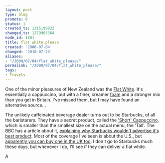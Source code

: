 ```yaml
---
layout: post
type: blog
promote: 0
status: 1
created_ts: 1215199022
changed_ts: 1279903364
node_id: 1801
title: flat white please
created: '2008-07-04'
changed: '2010-07-23'
aliases:
- "/2008/07/04/flat_white_please/"
permalink: "/2008/07/04/flat_white_please/"
tags:
- Travels
---
```

One of the minor pleasures of New Zealand was the [Flat White](http://en.wikipedia.org/wiki/Flat_white).  It's essentially a cappuccino, but with a finer, creamer [foam](http://en.wikipedia.org/wiki/Microfoam) and a stronger mix than you get in Britain. I've missed them, but I may have found an alternative source...
<!--break-->
The unlikely caffeinated beverage dealer turns out to be Starbucks, of all the baristarers. They have a secret product, called the ['Short' Cappuccino](http://www.slate.com/id/2133754/), which is smaller than the smallest size on the actual menu, the 'Tall'. The BBC has a article about it, [explaining why Starbucks wouldn't advertise it's best product](http://news.bbc.co.uk/1/hi/business/5274352.stm).  Most of the coverage I've seen is about the U.S., but [apparently you can buy one in the UK too](http://nick.recoil.org/2007/7/11/starbucks-short-cappuccino).  I don't go to Starbucks much these days, but whenever I do, I'll see if they can deliver a flat white.

A
